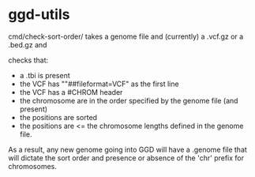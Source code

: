 # ggd-utils

cmd/check-sort-order/ takes a genome file and (currently) a .vcf.gz or a .bed.gz and

checks that:

+ a .tbi is present
+ the VCF has ""##fileformat=VCF" as the first line
+ the VCF has a #CHROM header
+ the chromosome are in the order specified by the genome file (and present)
+ the positions are sorted
+ the positions are <= the chromosome lengths defined in the genome file.

As a result, any new genome going into GGD will have a .genome file that will dictate
the sort order and presence or absence of the 'chr' prefix for chromosomes.


<!--


for arch in 386 amd64; do
    for os in darwin linux; do
        GOOS=$os GOARCH=$arch go build -o check-sort-order-${os}_${arch} cmd/check-sort-order/main.go
    done
done

-->
